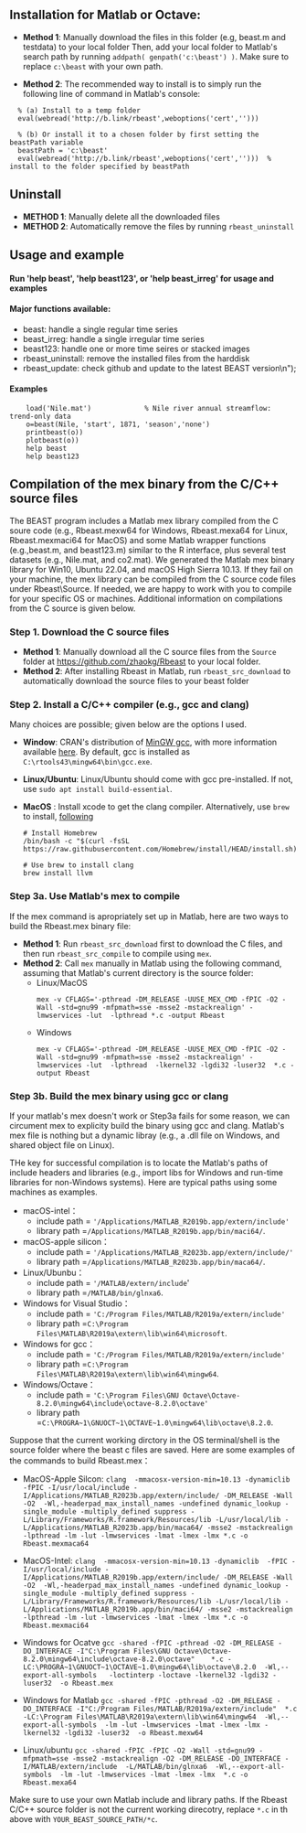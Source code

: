 ##    Installation for Matlab or Octave:
 
*  **Method 1**: Manually download the files in this folder (e.g, beast.m and testdata) to your local folder
             Then, add your local folder to Matlab's search path by running `addpath( genpath('c:\beast') )`.
             Make sure to replace `c:\beast` with your own path.
 
* **Method 2**:  The recommended way to install is to simply run the following line of command in Matlab's console:
 ```
   % (a) Install to a temp folder
   eval(webread('http://b.link/rbeast',weboptions('cert','')))  

   % (b) Or install it to a chosen folder by first setting the beastPath variable
   beastPath = 'c:\beast'                 
   eval(webread('http://b.link/rbeast',weboptions('cert','')))  % install to the folder specified by beastPath    
```
   
##    Uninstall

* **METHOD 1**: Manually delete all the downloaded files 
* **METHOD 2**: Automatically remove the files by running `rbeast_uninstall`
 
 
##      Usage and example

#### Run 'help beast', 'help beast123', or 'help beast_irreg' for usage and examples  
 
#### Major functions available:

* beast:            handle a single regular time series
* beast_irreg:      handle a single irregular time series
* beast123:         handle one or more time seires or stacked images 
* rbeast_uninstall: remove the installed files from the harddisk
* rbeast_update:    check github and update to the latest BEAST version\n");

#### Examples
```
    load('Nile.mat')             % Nile river annual streamflow: trend-only data
    o=beast(Nile, 'start', 1871, 'season','none') 
    printbeast(o))
    plotbeast(o))
    help beast
    help beast123
```

      


##    Compilation of the mex binary from the C/C++ source files

The BEAST program includes a Matlab mex library compiled from the C soure code (e.g., Rbeast.mexw64 for Windows, Rbeast.mexa64 for Linux, Rbeast.mexmaci64 for MacOS) and some Matlab wrapper functions (e.g.,beast.m, and beast123.m) similar to the R interface, plus several test datasets (e.g., Nile.mat, and co2.mat). We generated the Matlab mex binary library for Win10, Ubuntu 22.04, and macOS High Sierra 10.13. If they fail on your machine, the mex library can be compiled from the C source code files under Rbeast\Source. If needed, we are happy to work with you to compile for your specific OS or machines. Additional information on compilations from the C source is given below.

### Step 1. Download the C source files
* **Method 1**: Manually download all the C source files from the `Source` folder at https://github.com/zhaokg/Rbeast to your local folder.
* **Method 2**: After installing Rbeast in Matlab, run `rbeast_src_download` to automatically download the source files to your beast folder

### Step 2. Install a C/C++ compiler (e.g., gcc and clang)
Many choices are possible; given below are the options I used.
* **Window**: CRAN's distribution of [MinGW gcc](https://cran.r-project.org/bin/windows/Rtools/rtools43/files/rtools43-5863-5818.exe), with more information available [here](https://cran.r-project.org/bin/windows/Rtools/rtools43/rtools.html). By default, gcc is installed as `‪C:\rtools43\mingw64\bin\gcc.exe`.
  
* **Linux/Ubuntu**: Linux/Ubuntu should come with gcc pre-installed. If not, use `sudo apt install build-essential`.
* **MacOS**       : Install xcode to get the clang compiler. Alternatively, use `brew` to install, [following](https://stackoverflow.com/questions/8674546/how-to-update-llvm-and-clang-on-mac-os-x)
  ```
  # Install Homebrew
  /bin/bash -c "$(curl -fsSL https://raw.githubusercontent.com/Homebrew/install/HEAD/install.sh)"
  
  # Use brew to install clang
  brew install llvm  
  ```
### Step 3a. Use Matlab's mex to compile
If the mex command is apropriately set up in Matlab, here are two ways to build the Rbeast.mex binary file:
* **Method 1**: Run `rbeast_src_download` first to download the C files, and then run `rbeast_src_compile` to compile using `mex`.
* **Method 2**: Call `mex` manually in Matlab using the following command, assuming that Matlab's current directory is the source folder:
    - Linux/MacOS
      ```
      mex -v CFLAGS='-pthread -DM_RELEASE -UUSE_MEX_CMD -fPIC -O2 -Wall -std=gnu99 -mfpmath=sse -msse2 -mstackrealign' -lmwservices -lut  -lpthread *.c -output Rbeast
      ```
    - Windows
      ```
      mex -v CFLAGS='-pthread -DM_RELEASE -UUSE_MEX_CMD -fPIC -O2 -Wall -std=gnu99 -mfpmath=sse -msse2 -mstackrealign' -lmwservices -lut  -lpthread  -lkernel32 -lgdi32 -luser32  *.c -output Rbeast
      ```
### Step 3b. Build the mex binary using gcc or clang
If your matlab's mex doesn't work or Step3a fails for some reason, we can circument mex to explicity build the binary using gcc and clang.  Matlab's mex file is nothing but 
a dynamic libray (e.g., a .dll file on Windows, and shared object file on Linux). 

THe key for successful compilation is to locate the Matlab's paths of include headers and libraries (e.g., import libs for Windows and run-time libraries for non-Windows systems). Here are  typical paths using some machines as examples. 

* macOS-intel：
   - include path = `'/Applications/MATLAB_R2019b.app/extern/include'`
   - library path =`/Applications/MATLAB_R2019b.app/bin/maci64/`.
* macOS-apple silicon：
   - include path = `'/Applications/MATLAB_R2023b.app/extern/include/'`
   - library path =`/Applications/MATLAB_R2023b.app/bin/maca64/`.
* Linux/Ubunbu：
   - include path = `'/MATLAB/extern/include`'
   - library path =`/MATLAB/bin/glnxa6`.
* Windows for Visual Studio：
  - include path = `'C:/Program Files/MATLAB/R2019a/extern/include'`
  - library path =`C:\Program Files\MATLAB\R2019a\extern\lib\win64\microsoft`.
* Windows for gcc：
  - include path = `'C:/Program Files/MATLAB/R2019a/extern/include'`
  - library path =`C:\Program Files\MATLAB\R2019a\extern\lib\win64\mingw64`.
* Windows/Octave：
   - include path = `'C:\Program Files\GNU Octave\Octave-8.2.0\mingw64\include\octave-8.2.0\octave'`
   - library path =`C:\PROGRA~1\GNUOCT~1\OCTAVE~1.0\mingw64\lib\octave\8.2.0`.

Suppose that the current working dirctory in the OS terminal/shell is the source folder where the beast c files are saved. Here are some examples of the commands to build Rbeast.mex：

* MacOS-Apple Silcon:   `clang  -mmacosx-version-min=10.13 -dynamiclib  -fPIC -I/usr/local/include -I/Applications/MATLAB_R2023b.app/extern/include/ -DM_RELEASE -Wall -O2  -Wl,-headerpad_max_install_names -undefined dynamic_lookup -single_module -multiply_defined suppress -L/Library/Frameworks/R.framework/Resources/lib -L/usr/local/lib -L/Applications/MATLAB_R2023b.app/bin/maca64/ -msse2 -mstackrealign -lpthread -lm -lut -lmwservices -lmat -lmex -lmx *.c -o Rbeast.mexmaca64`
  
* MacOS-Intel:   `clang  -mmacosx-version-min=10.13 -dynamiclib  -fPIC -I/usr/local/include -I/Applications/MATLAB_R2019b.app/extern/include/ -DM_RELEASE -Wall -O2  -Wl,-headerpad_max_install_names -undefined dynamic_lookup -single_module -multiply_defined suppress -L/Library/Frameworks/R.framework/Resources/lib -L/usr/local/lib -L/Applications/MATLAB_R2019b.app/bin/maci64/ -msse2 -mstackrealign -lpthread -lm -lut -lmwservices -lmat -lmex -lmx *.c -o Rbeast.mexmaci64`

* Windows for Ocatve `gcc -shared -fPIC -pthread -O2 -DM_RELEASE -DO_INTERFACE -I"C:\Program Files\GNU Octave\Octave-8.2.0\mingw64\include\octave-8.2.0\octave"    *.c -LC:\PROGRA~1\GNUOCT~1\OCTAVE~1.0\mingw64\lib\octave\8.2.0  -Wl,--export-all-symbols   -loctinterp -loctave -lkernel32 -lgdi32 -luser32  -o Rbeast.mex`

* Windows for Matlab `gcc -shared -fPIC -pthread -O2 -DM_RELEASE -DO_INTERFACE -I"C:/Program Files/MATLAB/R2019a/extern/include"  *.c -LC:\Program Files\MATLAB\R2019a\extern\lib\win64\mingw64  -Wl,--export-all-symbols  -lm -lut -lmwservices -lmat -lmex -lmx -lkernel32 -lgdi32 -luser32  -o Rbeast.mexw64`

* Linux/ubuntu `gcc -shared -fPIC -fPIC -O2 -Wall -std=gnu99 -mfpmath=sse -msse2 -mstackrealign -O2 -DM_RELEASE -DO_INTERFACE -I/MATLAB/extern/include  -L/MATLAB/bin/glnxa6  -Wl,--export-all-symbols  -lm -lut -lmwservices -lmat -lmex -lmx  *.c -o Rbeast.mexa64`

Make sure to use your own Matlab include and library paths. If the Rbeast C/C++ source folder is not the current working direcotry, replace `*.c` in th above with `YOUR_BEAST_SOURCE_PATH/*c`.

 
 